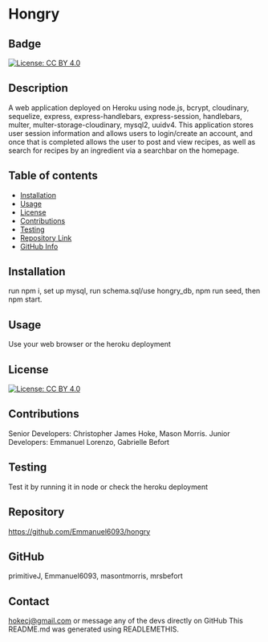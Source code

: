 # Hongry
  ## Badge
  [![License: CC BY 4.0](https://img.shields.io/badge/License-CC_BY_4.0-lightgrey.svg)](https://creativecommons.org/licenses/by/4.0/)
  ## Description 
  A web application deployed on Heroku using node.js, bcrypt, cloudinary, sequelize, express, express-handlebars, express-session, handlebars, multer, multer-storage-cloudinary, mysql2, uuidv4. This application stores user session information and allows users to login/create an account, and once that is completed allows the user to post and view recipes, as well as search for recipes by an ingredient via a searchbar on the homepage. 
  ## Table of contents
  - [Installation](#Installation)
  - [Usage](#Usage)
  - [License](#License)
  - [Contributions](#Contributions)
  - [Testing](#Testing)
  - [Repository Link](#Repository)
  - [GitHub Info](#GitHub) 
  ## Installation
  run npm i, set up mysql, run schema.sql/use hongry_db, npm run seed, then npm start.
  ## Usage
  Use your web browser or the heroku deployment 
  ## License
  [![License: CC BY 4.0](https://img.shields.io/badge/License-CC_BY_4.0-lightgrey.svg)](https://creativecommons.org/licenses/by/4.0/)
  ## Contributions
  Senior Developers: Christopher James Hoke, Mason Morris. Junior Developers: Emmanuel Lorenzo, Gabrielle Befort
  ## Testing
  Test it by running it in node or check the heroku deployment
  ## Repository
  https://github.com/Emmanuel6093/hongry
  ## GitHub
  primitiveJ, Emmanuel6093, masontmorris, mrsbefort
  ## Contact
  hokecj@gmail.com or message any of the devs directly on GitHub
  This README.md was generated using READLEMETHIS.
